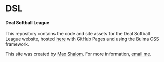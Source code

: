 # DSL
#### Deal Softball League

This repository contains the code and site assets for the Deal Softball League website, hosted [here](https://dealsoftballleague.com) with GitHub Pages and using the Bulma CSS framework.

This site was created by [Max Shalom](https://maxshalom.com). For more information, [email me](mailto:max@maxshalom.com).
